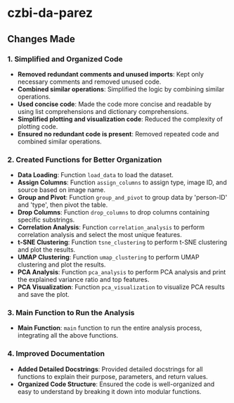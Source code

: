 # czbi-da-parez

## Changes Made

### 1. Simplified and Organized Code
- **Removed redundant comments and unused imports**: Kept only necessary comments and removed unused code.
- **Combined similar operations**: Simplified the logic by combining similar operations.
- **Used concise code**: Made the code more concise and readable by using list comprehensions and dictionary comprehensions.
- **Simplified plotting and visualization code**: Reduced the complexity of plotting code.
- **Ensured no redundant code is present**: Removed repeated code and combined similar operations.

### 2. Created Functions for Better Organization
- **Data Loading**: Function `load_data` to load the dataset.
- **Assign Columns**: Function `assign_columns` to assign type, image ID, and source based on image name.
- **Group and Pivot**: Function `group_and_pivot` to group data by 'person-ID' and 'type', then pivot the table.
- **Drop Columns**: Function `drop_columns` to drop columns containing specific substrings.
- **Correlation Analysis**: Function `correlation_analysis` to perform correlation analysis and select the most unique features.
- **t-SNE Clustering**: Function `tsne_clustering` to perform t-SNE clustering and plot the results.
- **UMAP Clustering**: Function `umap_clustering` to perform UMAP clustering and plot the results.
- **PCA Analysis**: Function `pca_analysis` to perform PCA analysis and print the explained variance ratio and top features.
- **PCA Visualization**: Function `pca_visualization` to visualize PCA results and save the plot.

### 3. Main Function to Run the Analysis
- **Main Function**: `main` function to run the entire analysis process, integrating all the above functions.

### 4. Improved Documentation
- **Added Detailed Docstrings**: Provided detailed docstrings for all functions to explain their purpose, parameters, and return values.
- **Organized Code Structure**: Ensured the code is well-organized and easy to understand by breaking it down into modular functions.